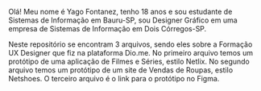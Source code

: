Olá! Meu nome é Yago Fontanez, tenho 18 anos e sou estudante de Sistemas de Informação em Bauru-SP, sou Designer Gráfico em uma empresa de Sistemas de Informação em Dois Córregos-SP.


Neste repositório se encontram 3 arquivos, sendo eles sobre a Formação UX Designer que fiz na plataforma Dio.me.
No primeiro arquivo temos um protótipo de uma aplicação de Filmes e Séries, estilo Netlix.
No segundo arquivo temos um protótipo de um site de Vendas de Roupas, estilo Netshoes.
O terceiro arquivo é o link para o protótipo no Figma.
